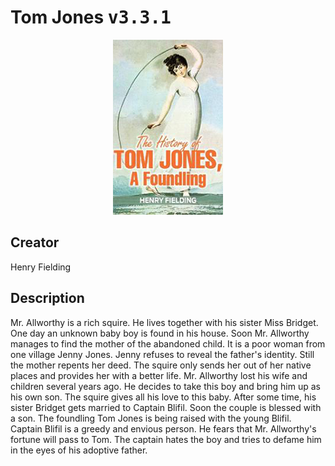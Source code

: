 
# Tom Jones <kbd>v3.3.1</kbd>

<center>
  <img src="./cover-1024.jpg"/>
</center>

## Creator
Henry Fielding

## Description
Mr. Allworthy is a rich squire. He lives together with his sister Miss Bridget. One day an unknown baby boy is found in his house. Soon Mr. Allworthy manages to find the mother of the abandoned child. It is a poor woman from one village Jenny Jones. Jenny refuses to reveal the father's identity. Still the mother repents her deed. The squire only sends her out of her native places and provides her with a better life. Mr. Allworthy lost his wife and children several years ago. He decides to take this boy and bring him up as his own son. The squire gives all his love to this baby. After some time, his sister Bridget gets married to Captain Blifil. Soon the couple is blessed with a son. The foundling Tom Jones is being raised with the young Blifil. Captain Blifil is a greedy and envious person. He fears that Mr. Allworthy's fortune will pass to Tom. The captain hates the boy and tries to defame him in the eyes of his adoptive father.

